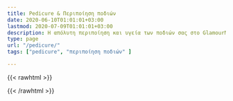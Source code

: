 ```yaml
---
title: Pedicure & Περιποίηση ποδιών
date: 2020-06-10T01:01:01+03:00
lastmod: 2020-07-09T01:01:01+03:00
description: Η απόλυτη περιποίηση και υγεία των ποδιών σας στο GlamourMe.
type: page
url: "/pedicure/"
tags: ["pedicure", "περιποίηση ποδιών" ]

---
```


{{< rawhtml >}}

{{< /rawhtml >}}
